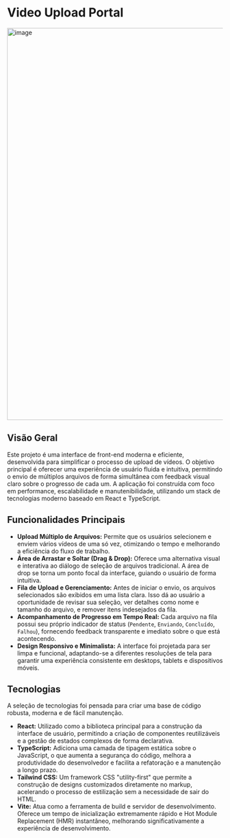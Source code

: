 # Video Upload Portal
<img width="885" height="914" alt="image" src="https://github.com/user-attachments/assets/621f32b1-56bc-4824-a8c8-3c9a2a876240" />

## Visão Geral

Este projeto é uma interface de front-end moderna e eficiente, desenvolvida para simplificar o processo de upload de vídeos. O objetivo principal é oferecer uma experiência de usuário fluida e intuitiva, permitindo o envio de múltiplos arquivos de forma simultânea com feedback visual claro sobre o progresso de cada um. A aplicação foi construída com foco em performance, escalabilidade e manutenibilidade, utilizando um stack de tecnologias moderno baseado em React e TypeScript.

## Funcionalidades Principais

- **Upload Múltiplo de Arquivos:** Permite que os usuários selecionem e enviem vários vídeos de uma só vez, otimizando o tempo e melhorando a eficiência do fluxo de trabalho.
- **Área de Arrastar e Soltar (Drag & Drop):** Oferece uma alternativa visual e interativa ao diálogo de seleção de arquivos tradicional. A área de drop se torna um ponto focal da interface, guiando o usuário de forma intuitiva.
- **Fila de Upload e Gerenciamento:** Antes de iniciar o envio, os arquivos selecionados são exibidos em uma lista clara. Isso dá ao usuário a oportunidade de revisar sua seleção, ver detalhes como nome e tamanho do arquivo, e remover itens indesejados da fila.
- **Acompanhamento de Progresso em Tempo Real:** Cada arquivo na fila possui seu próprio indicador de status (`Pendente`, `Enviando`, `Concluído`, `Falhou`), fornecendo feedback transparente e imediato sobre o que está acontecendo.
- **Design Responsivo e Minimalista:** A interface foi projetada para ser limpa e funcional, adaptando-se a diferentes resoluções de tela para garantir uma experiência consistente em desktops, tablets e dispositivos móveis.

## Tecnologias

A seleção de tecnologias foi pensada para criar uma base de código robusta, moderna e de fácil manutenção.

- **React:** Utilizado como a biblioteca principal para a construção da interface de usuário, permitindo a criação de componentes reutilizáveis e a gestão de estados complexos de forma declarativa.
- **TypeScript:** Adiciona uma camada de tipagem estática sobre o JavaScript, o que aumenta a segurança do código, melhora a produtividade do desenvolvedor e facilita a refatoração e a manutenção a longo prazo.
- **Tailwind CSS:** Um framework CSS "utility-first" que permite a construção de designs customizados diretamente no markup, acelerando o processo de estilização sem a necessidade de sair do HTML.
- **Vite:** Atua como a ferramenta de build e servidor de desenvolvimento. Oferece um tempo de inicialização extremamente rápido e Hot Module Replacement (HMR) instantâneo, melhorando significativamente a experiência de desenvolvimento.
